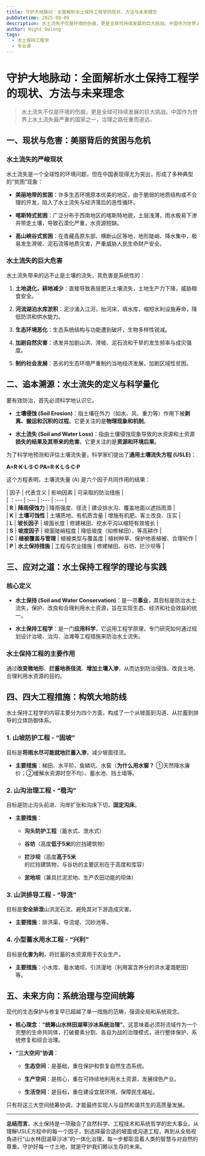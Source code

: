 ```yaml
---
title: 守护大地脉动：全面解析水土保持工程学的现状、方法与未来理念
pubDatetime: 2025-09-09
description: 水土流失不仅是环境的伤痕，更是全球可持续发展的巨大挑战。中国作为世界上水土流失最严重的国家之一，治理之路任重而道远。
author: Night Owlong
tags:
  - 水土保持工程学
  - 专业课
---
```

# 守护大地脉动：全面解析水土保持工程学的现状、方法与未来理念

> 水土流失不仅是环境的伤痕，更是全球可持续发展的巨大挑战。中国作为世界上水土流失最严重的国家之一，治理之路任重而道远。

## 一、现状与危害：美丽背后的贫困与危机

### 水土流失的严峻现状

水土流失是一个全球性的环境问题，但在中国表现得尤为突出，形成了多种典型的“贫困”现象：

- **美丽地带的贫困**：许多生态环境原本优美的地区，由于脆弱的地质结构或不合理的开发，陷入了水土流失与经济落后的恶性循环。
    
- **喀斯特式贫困**：广泛分布于西南地区的喀斯特地貌，土层浅薄，雨水极易下渗并带走土壤，导致石漠化严重，水资源短缺。
    
- **高山峡谷式贫困**：在青藏高原东部、横断山区等地，地形陡峭、降水集中，极易发生滑坡、泥石流等地质灾害，严重威胁人民生命财产安全。
    

### 水土流失的巨大危害

水土流失带来的远不止是土壤的流失，其危害是系统性的：

1. **土地退化，耕地减少**：直接导致表层肥沃土壤流失，土地生产力下降，威胁粮食安全。
    
2. **河流湖泊水库淤积**：泥沙涌入江河，抬河床，填水库，缩短水利设施寿命，降低防洪和供水能力。
    
3. **生态环境恶化**：生态系统结构与功能遭到破坏，生物多样性锐减。
    
4. **加剧自然灾害**：诱发并加剧山洪、滑坡、泥石流和干旱的发生频率与成灾强度。
    
5. **制约社会发展**：恶劣的生态环境严重制约当地经济发展，加剧区域性贫困。
    

## 二、追本溯源：水土流失的定义与科学量化

要有效防治，首先必须科学地认识它。

- **土壤侵蚀 (Soil Erosion)**：指土壤在外力（如水、风、重力等）作用下被**剥离、搬运和沉积的过程**。它更关注的是**物理现象和机制**。
    
- **水土流失 (Soil and Water Loss)**：指由土壤侵蚀现象导致的水资源和土资源**损失的结果及其带来的危害**。它更关注的是**资源和环境后果**。
    

为了科学地预测和评估土壤流失量，科学家们提出了**通用土壤流失方程 (USLE)**：

**A=R⋅K⋅L⋅S⋅C⋅PA=R⋅K⋅L⋅S⋅C⋅P**

这个方程表明，土壤流失量 (A) 是六个因子共同作用的结果：

| 因子 | 代表含义 | 影响因素 | 可采取的防治措施 |  
| ：--- | :--- | :--- | :--- |  
| **R** | **降雨侵蚀力** | 降雨强度、径流 | 建设排水沟、覆盖地面以遮挡雨滴 |  
| **K** | **土壤可蚀性** | 土壤质地、有机质含量 | 增施有机肥、客土改良、压实 |  
| **L** | **坡长因子** | 坡面长度 | 修建梯田、挖水平沟以缩短有效坡长 |  
| **S** | **坡度因子** | 坡面陡峭程度 | 降低坡度（如修梯田）、等高耕作 |  
| **C** | **植被覆盖与管理** | 植被类型与覆盖度 | 植树种草、保护地表植被、合理轮作 |  
| **P** | **水土保持措施** | 工程与农业措施 | 修建梯田、谷坊、拦沙坝等 |

## 三、应对之道：水土保持工程学的理论与实践

### 核心定义

- **水土保持 (Soil and Water Conservation)**：是一项**事业**，其目标是防治水土流失，保护、改良和合理利用水土资源，旨在实现生态、经济和社会效益的统一。
    
- **水土保持工程学**：是一门**应用科学**，它运用工程学原理，专门研究如何通过规划设计治坡、治沟、治滩等工程措施来防治水土流失。
    

### 水土保持工程的主要作用

通过**改变微地形**、**拦蓄地表径流**、**增加土壤入渗**，从而达到防治侵蚀、改良土地、合理利用水资源的目的。

## 四、四大工程措施：构筑大地防线

水土保持工程学的内容主要分为四个方面，构成了一个从坡面到沟道、从拦蓄到排导的立体防御体系。

### 1. 山坡防护工程 - “固坡”

目标是**将雨水尽可能就地拦蓄入渗**，减少坡面径流。

- **主要措施**：梯田、水平阶、鱼鳞坑、水窖（**为什么用水窖？** ①天然降水廉价；②缓解水资源时空不均）、蓄水池、挡土墙等。
    

### 2. 山沟治理工程 - “稳沟”

目标是防止沟头前进、沟岸扩张和沟床下切，**固定沟床**。

- **主要措施**：
    
    - **沟头防护工程**（蓄水式、泄水式）
        
    - **谷坊**（高度**低于5米**的拦挡建筑物）
        
    - **拦沙坝**（高度**高于5米**的拦挡建筑物，与谷坊的主要区别在于高度和库容）
        
    - **淤地坝**（兼具拦泥淤地、生产农田功能的坝体）
        

### 3. 山洪排导工程 - “导流”

目标是**安全排泄**山洪泥石流，避免其对下游造成灾害。

- **主要措施**：排洪渠、导流堤、沉砂池等。
    

### 4. 小型蓄水用水工程 - “兴利”

目标是**化害为利**，将拦蓄的水资源用于农业生产。

- **主要措施**：小水库、蓄水塘坝、引洪漫地（利用富含养分的洪水灌溉肥田）等。
    

## 五、未来方向：系统治理与空间统筹

现代的生态保护与修复早已超越了单一措施的范畴，强调全局和系统观念。

- **核心理念**：**“统筹山水林田湖草沙冰系统治理”**。这意味着必须将流域作为一个完整的生命共同体，打破要素分割、各自为战的治理模式，进行整体保护、系统修复和综合治理。
    
- **“三大空间”协调**：
    
    - **生态空间**：是基础，重在保护和恢复自然生态系统。
        
    - **生产空间**：是核心，重在可持续地利用水土资源，发展绿色产业。
        
    - **生活空间**：是目标，重在建设宜居环境，保障民生福祉。
        

只有将这三大空间统筹协调，才能最终实现人与自然和谐共生的高质量发展。

---

**总结而言**，水土保持是一项融合了自然科学、工程技术和系统哲学的宏大事业。从理解USLE方程中的每一个因子，到选择最合适的坡面或沟道工程，再到从全局视角进行“山水林田湖草沙冰”的一体化治理，每一步都彰显着人类的智慧与对自然的尊重。守护好每一寸土地，就是守护我们赖以生存的未来。